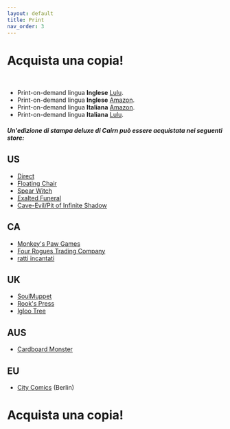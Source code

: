```yaml
---
layout: default
title: Print
nav_order: 3
---
```


# Acquista una copia!

<br>

- Print-on-demand lingua **Inglese** [Lulu](https://www.lulu.com/en/us/shop/yochai-gal-and-cosmic-orrery-and-jim-parkin/cairn/paperback/product-q7jgg7.html).
- Print-on-demand lingua **Inglese** [Amazon](https://www.amazon.it/dp/1329489020/). 
- Print-on-demand lingua **Italiana** [Amazon](https://www.amazon.it/dp/B09FS8D5Z2). 
- Print-on-demand lingua **Italiana** [Lulu](https://www.lulu.com/it/it/shop/yochai-gal-and-cosmicorrery-and-jim-parkin-and-stefano-grassi/cairn/paperback/product-zvw9j5.html?page=1&pageSize=4). 


##### Un'edizione di stampa _deluxe_ di Cairn può essere acquistata nei seguenti store:

## US
- [Direct](https://gum.co/cairnrpg)
- [Floating Chair](https://floatingchair.club/collections/zines/products/cairn)
- [Spear Witch](https://spearwitch.com/collections/new-arrivals/products/cairn)
- [Exalted Funeral](https://www.exaltedfuneral.com/products/cairn)
- [Cave-Evil/Pit of Infinite Shadow](https://store.cave-evil.com/products/cairn)

## CA
- [Monkey's Paw Games](https://monkeyspawgames.com/collections/new-arrivals/products/cairn)
- [Four Rogues Trading Company](https://www.fourroguestrading.co/collections/new-arrivals/products/cairn)
- [ratti incantati](https://rattiincantati.com/products/cairn-pdf)

## UK
- [SoulMuppet](https://soulmuppet-store.co.uk/products/cairn)
- [Rook's Press](https://www.rookspress.com/products/cairn)
- [Igloo Tree](https://iglootree.com/cairn-283-p.asp)

## AUS
- [Cardboard Monster](https://cardboard.monster/products/cairn)​

## EU
- [City Comics](https://alltheproblemsinthisworld.com/shop/p/yochai-gal-cairn) (Berlin)


# Acquista una copia!